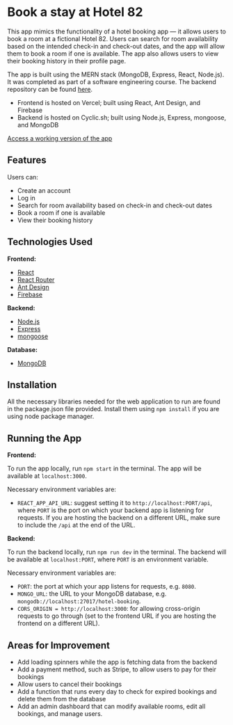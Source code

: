 # Book a stay at Hotel 82

This app mimics the functionality of a hotel booking app — it allows users to book a room at a fictional Hotel 82. Users can search for room availability based on the intended check-in and check-out dates, and the app will allow them to book a room if one is available. The app also allows users to view their booking history in their profile page.

The app is built using the MERN stack (MongoDB, Express, React, Node.js). It was completed as part of a software engineering course. The backend repository can be found [here](https://github.com/darricheng/mern-stack-backend).

- Frontend is hosted on Vercel; built using React, Ant Design, and Firebase
- Backend is hosted on Cyclic.sh; built using Node.js, Express, mongoose, and MongoDB

[Access a working version of the app](https://hotel-room-booking-app.vercel.app/)

## Features

Users can:

- Create an account
- Log in
- Search for room availability based on check-in and check-out dates
- Book a room if one is available
- View their booking history

## Technologies Used

**Frontend:**

- [React](https://reactjs.org/)
- [React Router](https://reactrouter.com/en/main)
- [Ant Design](https://ant.design/)
- [Firebase](https://firebase.google.com/)

**Backend:**

- [Node.js](https://nodejs.org/en/)
- [Express](https://expressjs.com/)
- [mongoose](https://mongoosejs.com/)

**Database:**

- [MongoDB](https://www.mongodb.com/)

## Installation

All the necessary libraries needed for the web application to run are found in the package.json file provided. Install them using `npm install` if you are using node package manager.

## Running the App

**Frontend:**

To run the app locally, run `npm start` in the terminal. The app will be available at `localhost:3000`.

Necessary environment variables are:

- `REACT_APP_API_URL`: suggest setting it to `http://localhost:PORT/api`, where `PORT` is the port on which your backend app is listening for requests. If you are hosting the backend on a different URL, make sure to include the `/api` at the end of the URL.

**Backend:**

To run the backend locally, run `npm run dev` in the terminal. The backend will be available at `localhost:PORT`, where `PORT` is an environment variable.

Necessary environment variables are:

- `PORT`: the port at which your app listens for requests, e.g. `8080`.
- `MONGO_URL`: the URL to your MongoDB database, e.g. `mongodb://localhost:27017/hotel-booking`.
- `CORS_ORIGIN = http://localhost:3000`: for allowing cross-origin requests to go through (set to the frontend URL if you are hosting the frontend on a different URL).

## Areas for Improvement

- Add loading spinners while the app is fetching data from the backend
- Add a payment method, such as Stripe, to allow users to pay for their bookings
- Allow users to cancel their bookings
- Add a function that runs every day to check for expired bookings and delete them from the database
- Add an admin dashboard that can modify available rooms, edit all bookings, and manage users.
